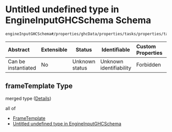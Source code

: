 # Untitled undefined type in EngineInputGHCSchema Schema

```txt
engineInputGHCSchema#/properties/ghcData/properties/tasks/properties/taskList/items/properties/frameTemplate
```




| Abstract            | Extensible | Status         | Identifiable            | Custom Properties | Additional Properties | Access Restrictions | Defined In                                                         |
| :------------------ | ---------- | -------------- | ----------------------- | :---------------- | --------------------- | ------------------- | ------------------------------------------------------------------ |
| Can be instantiated | No         | Unknown status | Unknown identifiability | Forbidden         | Allowed               | none                | [ghc.schema.json\*](../out/ghc.schema.json "open original schema") |

## frameTemplate Type

merged type ([Details](ghc-properties-ghcdata-properties-tasks-properties-tasklist-task-properties-frametemplate.md))

all of

-   [FrameTemplate](ghc-definitions-frametemplate.md "check type definition")
-   [Untitled undefined type in EngineInputGHCSchema](ghc-properties-ghcdata-properties-tasks-properties-tasklist-task-properties-frametemplate-allof-1.md "check type definition")
